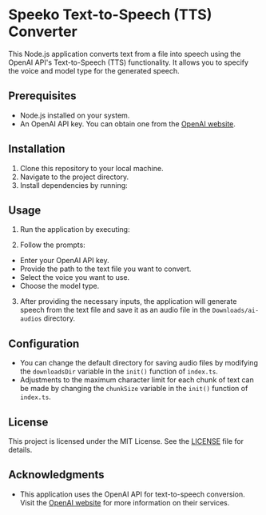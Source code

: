 # Speeko Text-to-Speech (TTS) Converter

This Node.js application converts text from a file into speech using the OpenAI API's Text-to-Speech (TTS) functionality. It allows you to specify the voice and model type for the generated speech.

## Prerequisites
- Node.js installed on your system.
- An OpenAI API key. You can obtain one from the [OpenAI website](https://openai.com).

## Installation
1. Clone this repository to your local machine.
2. Navigate to the project directory.
3. Install dependencies by running:



## Usage
1. Run the application by executing:

2. Follow the prompts:
- Enter your OpenAI API key.
- Provide the path to the text file you want to convert.
- Select the voice you want to use.
- Choose the model type.
3. After providing the necessary inputs, the application will generate speech from the text file and save it as an audio file in the `Downloads/ai-audios` directory.

## Configuration
- You can change the default directory for saving audio files by modifying the `downloadsDir` variable in the `init()` function of `index.ts`.
- Adjustments to the maximum character limit for each chunk of text can be made by changing the `chunkSize` variable in the `init()` function of `index.ts`.

## License
This project is licensed under the MIT License. See the [LICENSE](LICENSE) file for details.

## Acknowledgments
- This application uses the OpenAI API for text-to-speech conversion. Visit the [OpenAI website](https://openai.com) for more information on their services.
